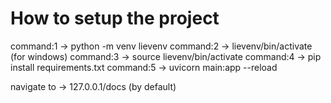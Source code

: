 # How to setup the project

command:1 -> python -m venv lievenv
command:2 -> lievenv/bin/activate (for windows)
command:3 -> source lievenv/bin/activate
command:4 -> pip install requirements.txt
command:5 -> uvicorn main:app --reload 

navigate to -> 127.0.0.1/docs (by default)